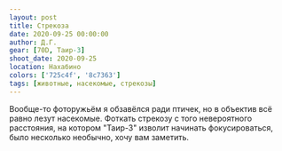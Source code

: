 ```yaml
---
layout: post
title: Стрекоза
date: 2020-09-25 00:00:00
author: Д.Г.
gear: [70D, Таир-3]
shoot_date: 2020-09-25
location: Нахабино
colors: ['725c4f', '8c7363']
tags: [животные, насекомые, стрекозы]
---
```

Вообще-то фоторужьём я обзавёлся ради птичек, но в объектив всё равно лезут насекомые. Фоткать стрекозу с того невероятного расстояния, на котором "Таир-3" изволит начинать фокусироваться, было несколько необычно, хочу вам заметить.
